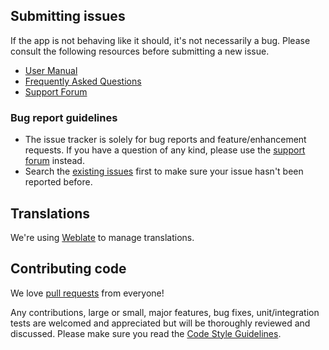 ## Submitting issues

If the app is not behaving like it should, it's not necessarily a bug. Please consult the following resources before
submitting a new issue.

- [User Manual](https://docs.k9mail.app/)
- [Frequently Asked Questions](https://forum.k9mail.app/c/faq)
- [Support Forum](https://forum.k9mail.app/)

### Bug report guidelines

- The issue tracker is solely for bug reports and feature/enhancement requests. If you have a question of any kind,
  please use the [support forum](https://forum.k9mail.app/c/support) instead.
- Search the [existing issues](https://github.com/thundernest/k-9/issues?q=) first to make sure your issue hasn't been
  reported before.

## Translations

We're using [Weblate](https://hosted.weblate.org/projects/tb-android/) to manage translations.

## Contributing code

We love [pull requests](https://github.com/thundernest/k-9/pulls) from everyone!

Any contributions, large or small, major features, bug fixes, unit/integration tests are welcomed and appreciated
but will be thoroughly reviewed and discussed.
Please make sure you read the [Code Style Guidelines](https://github.com/thundernest/k-9/wiki/CodeStyle).
